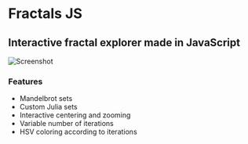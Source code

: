 # Fractals JS
## Interactive fractal explorer made in JavaScript
![Screenshot](https://i.imgur.com/d2txdH8.jpg "screenshot")
### Features
- Mandelbrot sets
- Custom Julia sets
- Interactive centering and zooming
- Variable number of iterations
- HSV coloring according to iterations


